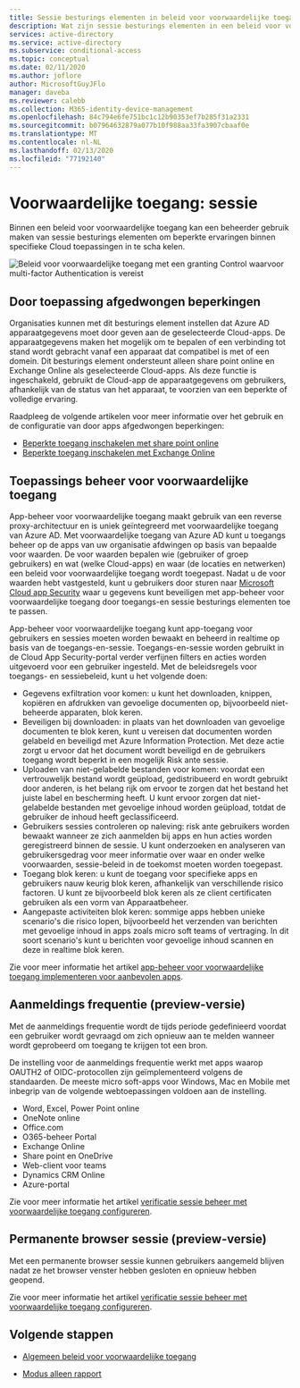 ```yaml
---
title: Sessie besturings elementen in beleid voor voorwaardelijke toegang-Azure Active Directory
description: Wat zijn sessie besturings elementen in een beleid voor voorwaardelijke toegang van Azure AD
services: active-directory
ms.service: active-directory
ms.subservice: conditional-access
ms.topic: conceptual
ms.date: 02/11/2020
ms.author: joflore
author: MicrosoftGuyJFlo
manager: daveba
ms.reviewer: calebb
ms.collection: M365-identity-device-management
ms.openlocfilehash: 84c794e6fe751bc1c12b90353ef7b285f31a2331
ms.sourcegitcommit: b07964632879a077b10f988aa33fa3907cbaaf0e
ms.translationtype: MT
ms.contentlocale: nl-NL
ms.lasthandoff: 02/13/2020
ms.locfileid: "77192140"
---
```

# <a name="conditional-access-session"></a>Voorwaardelijke toegang: sessie

Binnen een beleid voor voorwaardelijke toegang kan een beheerder gebruik maken van sessie besturings elementen om beperkte ervaringen binnen specifieke Cloud toepassingen in te scha kelen.

![Beleid voor voorwaardelijke toegang met een granting Control waarvoor multi-factor Authentication is vereist](./media/concept-conditional-access-session/conditional-access-session.png)

## <a name="application-enforced-restrictions"></a>Door toepassing afgedwongen beperkingen

Organisaties kunnen met dit besturings element instellen dat Azure AD apparaatgegevens moet door geven aan de geselecteerde Cloud-apps. De apparaatgegevens maken het mogelijk om te bepalen of een verbinding tot stand wordt gebracht vanaf een apparaat dat compatibel is met of een domein. Dit besturings element ondersteunt alleen share point online en Exchange Online als geselecteerde Cloud-apps. Als deze functie is ingeschakeld, gebruikt de Cloud-app de apparaatgegevens om gebruikers, afhankelijk van de status van het apparaat, te voorzien van een beperkte of volledige ervaring.

Raadpleeg de volgende artikelen voor meer informatie over het gebruik en de configuratie van door apps afgedwongen beperkingen:

- [Beperkte toegang inschakelen met share point online](https://docs.microsoft.com/sharepoint/control-access-from-unmanaged-devices)
- [Beperkte toegang inschakelen met Exchange Online](https://aka.ms/owalimitedaccess)

## <a name="conditional-access-application-control"></a>Toepassings beheer voor voorwaardelijke toegang

App-beheer voor voorwaardelijke toegang maakt gebruik van een reverse proxy-architectuur en is uniek geïntegreerd met voorwaardelijke toegang van Azure AD. Met voorwaardelijke toegang van Azure AD kunt u toegangs beheer op de apps van uw organisatie afdwingen op basis van bepaalde voor waarden. De voor waarden bepalen wie (gebruiker of groep gebruikers) en wat (welke Cloud-apps) en waar (de locaties en netwerken) een beleid voor voorwaardelijke toegang wordt toegepast. Nadat u de voor waarden hebt vastgesteld, kunt u gebruikers door sturen naar [Microsoft Cloud app Security](https://docs.microsoft.com/cloud-app-security/what-is-cloud-app-security) waar u gegevens kunt beveiligen met app-beheer voor voorwaardelijke toegang door toegangs-en sessie besturings elementen toe te passen.

App-beheer voor voorwaardelijke toegang kunt app-toegang voor gebruikers en sessies moeten worden bewaakt en beheerd in realtime op basis van de toegangs-en-sessie. Toegangs-en-sessie worden gebruikt in de Cloud App Security-portal verder verfijnen filters en acties worden uitgevoerd voor een gebruiker ingesteld. Met de beleidsregels voor toegangs- en sessiebeleid, kunt u het volgende doen:

- Gegevens exfiltration voor komen: u kunt het downloaden, knippen, kopiëren en afdrukken van gevoelige documenten op, bijvoorbeeld niet-beheerde apparaten, blok keren.
- Beveiligen bij downloaden: in plaats van het downloaden van gevoelige documenten te blok keren, kunt u vereisen dat documenten worden gelabeld en beveiligd met Azure Information Protection. Met deze actie zorgt u ervoor dat het document wordt beveiligd en de gebruikers toegang wordt beperkt in een mogelijk Risk ante sessie.
- Uploaden van niet-gelabelde bestanden voor komen: voordat een vertrouwelijk bestand wordt geüpload, gedistribueerd en wordt gebruikt door anderen, is het belang rijk om ervoor te zorgen dat het bestand het juiste label en bescherming heeft. U kunt ervoor zorgen dat niet-gelabelde bestanden met gevoelige inhoud worden geüpload, totdat de gebruiker de inhoud heeft geclassificeerd.
- Gebruikers sessies controleren op naleving: risk ante gebruikers worden bewaakt wanneer ze zich aanmelden bij apps en hun acties worden geregistreerd binnen de sessie. U kunt onderzoeken en analyseren van gebruikersgedrag voor meer informatie over waar en onder welke voorwaarden, sessie-beleid in de toekomst moeten worden toegepast.
- Toegang blok keren: u kunt de toegang voor specifieke apps en gebruikers nauw keurig blok keren, afhankelijk van verschillende risico factoren. U kunt ze bijvoorbeeld blok keren als ze client certificaten gebruiken als een vorm van Apparaatbeheer.
- Aangepaste activiteiten blok keren: sommige apps hebben unieke scenario's die risico lopen, bijvoorbeeld het verzenden van berichten met gevoelige inhoud in apps zoals micro soft teams of vertraging. In dit soort scenario's kunt u berichten voor gevoelige inhoud scannen en deze in realtime blok keren.

Zie voor meer informatie het artikel [app-beheer voor voorwaardelijke toegang implementeren voor aanbevolen apps](https://docs.microsoft.com/cloud-app-security/proxy-deployment-aad).

## <a name="sign-in-frequency-preview"></a>Aanmeldings frequentie (preview-versie)

Met de aanmeldings frequentie wordt de tijds periode gedefinieerd voordat een gebruiker wordt gevraagd om zich opnieuw aan te melden wanneer wordt geprobeerd om toegang te krijgen tot een bron.

De instelling voor de aanmeldings frequentie werkt met apps waarop OAUTH2 of OIDC-protocollen zijn geïmplementeerd volgens de standaarden. De meeste micro soft-apps voor Windows, Mac en Mobile met inbegrip van de volgende webtoepassingen voldoen aan de instelling.

- Word, Excel, Power Point online
- OneNote online
- Office.com
- O365-beheer Portal
- Exchange Online
- Share point en OneDrive
- Web-client voor teams
- Dynamics CRM Online
- Azure-portal

Zie voor meer informatie het artikel [verificatie sessie beheer met voorwaardelijke toegang configureren](howto-conditional-access-session-lifetime.md#user-sign-in-frequency).

## <a name="persistent-browser-session-preview"></a>Permanente browser sessie (preview-versie)

Met een permanente browser sessie kunnen gebruikers aangemeld blijven nadat ze het browser venster hebben gesloten en opnieuw hebben geopend.

Zie voor meer informatie het artikel [verificatie sessie beheer met voorwaardelijke toegang configureren](howto-conditional-access-session-lifetime.md#persistence-of-browsing-sessions).

## <a name="next-steps"></a>Volgende stappen

- [Algemeen beleid voor voorwaardelijke toegang](concept-conditional-access-policy-common.md)

- [Modus alleen rapport](concept-conditional-access-report-only.md)
